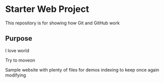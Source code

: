 # Starter Web Project

This repository is for showing how Git and GitHub work

## Purpose
I love world

Try to moveon

Sample website with plenty of files for demos
indexing to keep 
 once again modifying

